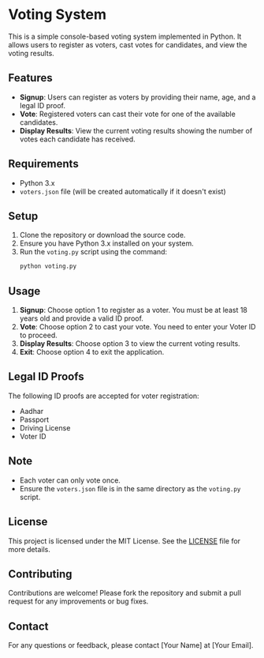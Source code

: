 # Voting System

This is a simple console-based voting system implemented in Python. It allows users to register as voters, cast votes for candidates, and view the voting results.

## Features

- **Signup**: Users can register as voters by providing their name, age, and a legal ID proof.
- **Vote**: Registered voters can cast their vote for one of the available candidates.
- **Display Results**: View the current voting results showing the number of votes each candidate has received.

## Requirements

- Python 3.x
- `voters.json` file (will be created automatically if it doesn't exist)

## Setup

1. Clone the repository or download the source code.
2. Ensure you have Python 3.x installed on your system.
3. Run the `voting.py` script using the command:
   ```bash
   python voting.py
   ```

## Usage

1. **Signup**: Choose option 1 to register as a voter. You must be at least 18 years old and provide a valid ID proof.
2. **Vote**: Choose option 2 to cast your vote. You need to enter your Voter ID to proceed.
3. **Display Results**: Choose option 3 to view the current voting results.
4. **Exit**: Choose option 4 to exit the application.

## Legal ID Proofs

The following ID proofs are accepted for voter registration:
- Aadhar
- Passport
- Driving License
- Voter ID

## Note

- Each voter can only vote once.
- Ensure the `voters.json` file is in the same directory as the `voting.py` script.

## License

This project is licensed under the MIT License. See the [LICENSE](LICENSE) file for more details.

## Contributing

Contributions are welcome! Please fork the repository and submit a pull request for any improvements or bug fixes.

## Contact

For any questions or feedback, please contact [Your Name] at [Your Email].
